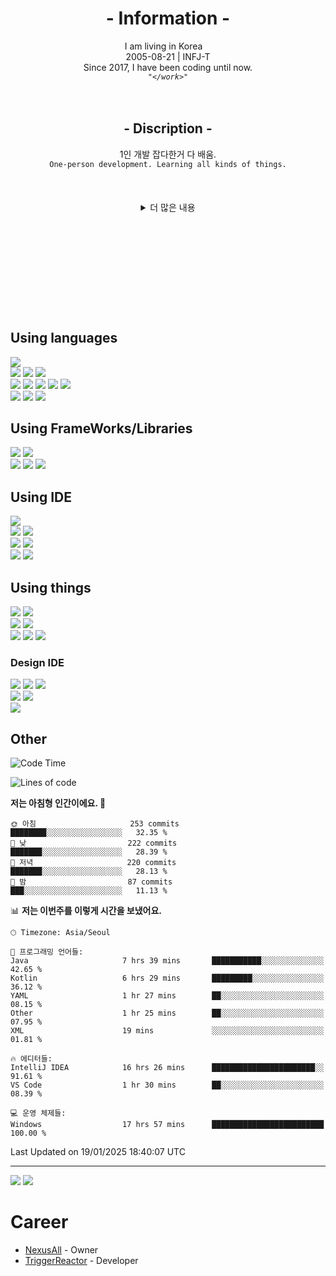 <header>
  <div align="center">
    <h1>- Information -</h1>
    I am living in Korea
    <img wdith=10px height=10px src="https://cdn.jsdelivr.net/gh/hampusborgos/country-flags@main/svg/kr.svg">
    </br>
    2005-08-21 | INFJ-T</br>
    Since 2017, I have been coding until now.</br>
    <code><i>"&lt;/work>"</i></code>
    </br>
    </br>
    </br>
    <h2>- Discription -</h2>
    1인 개발 잡다한거 다 배움.</br>
    <code>One-person development. Learning all kinds of things.</code></br>
    </br>
    </br>
    </br>
    <details>
      <summary>더 많은 내용</summary>
      사실 그런거 없음:></br>
      <img width=500 height=500 src="https://shiftpsh-blog.s3.amazonaws.com/uploads/2022/04/listing216.png">
    </details>
  </div>
</header>
</br>
</br>
</br>
</br>
</br>
</br>
<body>
  <div align="left">
    <h2>Using languages</h2>
    <img src="https://img.shields.io/badge/unity-FFFFFF?style=for-the-badge&logo=unity&logoColor=black">
    </br>
    <img src="https://img.shields.io/badge/C-A8B9CC?style=for-the-badge&logo=c&logoColor=white">
    <img src="https://img.shields.io/badge/C++-00599C?style=for-the-badge&logo=cplusplus&logoColor=white">
    <img src="https://img.shields.io/badge/C_sharp-239120?style=for-the-badge&logo=csharp&logoColor=white">
    </br>
    <img src="https://img.shields.io/badge/html-E34F26?style=for-the-badge&logo=html5&logoColor=white">
    <img src="https://img.shields.io/badge/css-1572B6?style=for-the-badge&logo=css3&logoColor=white">
    <img src="https://img.shields.io/badge/JavaScript-F7DF1E?style=for-the-badge&logo=javascript&logoColor=white">
    <img src="https://img.shields.io/badge/TypeScript-3178C6?style=for-the-badge&logo=typescript&logoColor=white">
    <img src="https://img.shields.io/badge/node.js-339933?style=for-the-badge&logo=nodedotjs&logoColor=white">
    </br>
    <img src="https://img.shields.io/badge/Python-3776AB?style=for-the-badge&logo=python&logoColor=white">
    <img src="https://img.shields.io/badge/JAVA-007396?style=for-the-badge&logo=java&logoColor=white">
    <img src="https://img.shields.io/badge/SQL-4479A1?style=for-the-badge&logo=mysql&logoColor=white">
    </br>
    <h2>Using FrameWorks/Libraries</h2>
    <img src="https://img.shields.io/badge/React-61DAFB?style=for-the-badge&logo=React&logoColor=white">
    <img src="https://img.shields.io/badge/Express-000000?style=for-the-badge&logo=express&logoColor=white">
    </br>
    <img src="https://img.shields.io/badge/pytorch-EE4C2C?style=for-the-badge&logo=pytorch&logoColor=white">
    <img src="https://img.shields.io/badge/tensorflow-FF6F00?style=for-the-badge&logo=tensorflow&logoColor=white">
    <img src="https://img.shields.io/badge/Socket.io-010101?style=for-the-badge&logo=socketdotio&logoColor=white">
    </br>
    <h2>Using IDE</h2>
    <img src="https://img.shields.io/badge/Xcode-147EFB?style=for-the-badge&logo=xcode&logoColor=white">
    </br>
    <img src="https://img.shields.io/badge/Visual_Studio-5C2D91?style=for-the-badge&logo=visualstudio&logoColor=white">
    <img src="https://img.shields.io/badge/Visual_Studio_Code-007ACC?style=for-the-badge&logo=visualstudiocode&logoColor=white">
    </br>
    <img src="https://img.shields.io/badge/Unity-FFFFFF?style=for-the-badge&logo=unity&logoColor=black">
    <img src="https://img.shields.io/badge/Rider-F9584B?style=for-the-badge&logo=rider&logoColor=white">
    </br>
    <img src="https://img.shields.io/badge/intellij_idea-000000?style=for-the-badge&logo=intellijidea&logoColor=white">
    <img src="https://img.shields.io/badge/DataGrip-000000?style=for-the-badge&logo=datagrip&logoColor=white">
    <h2>Using things</h2>
    <img src="https://img.shields.io/badge/Windows_11-0078D6?style=for-the-badge&logo=Windows&logoColor=white">
    <img src="https://img.shields.io/badge/Mac_OS-000000?style=for-the-badge&logo=apple&logoColor=white">
    </br>
    <img src="https://img.shields.io/badge/google_chrome-4285F4?style=for-the-badge&logo=googlechrome&logoColor=white">
    <img src="https://img.shields.io/badge/steam-000000?style=for-the-badge&logo=steam&logoColor=white">
    </br>
    <img src="https://img.shields.io/badge/discord-5865F2?style=for-the-badge&logo=discord&logoColor=white">
    <img src="https://img.shields.io/badge/spotify-1DB954?style=for-the-badge&logo=spotify&logoColor=white">
    <img src="https://img.shields.io/badge/notion-000000?style=for-the-badge&logo=notion&logoColor=white">
    <h3>Design IDE</h3>
    <img src="https://img.shields.io/badge/figma-F24E1E?style=for-the-badge&logo=figma&logoColor=white">
    <img src="https://img.shields.io/badge/photoshop-31A8FF?style=for-the-badge&logo=adobephotoshop&logoColor=white">
    <img src="https://img.shields.io/badge/illustrator-FF9A00?style=for-the-badge&logo=adobeillustrator&logoColor=white">
    </br>
    <img src="https://img.shields.io/badge/premierepro-9999FF?style=for-the-badge&logo=adobepremierepro&logoColor=white">
    <img src="https://img.shields.io/badge/aftereffect-9999FF?style=for-the-badge&logo=adobeaftereffects&logoColor=white">
    </br>
    <img src="https://img.shields.io/badge/blender-E87D0D?style=for-the-badge&logo=blender&logoColor=white">
    </br>
    <h2>Other</h2>
  </div>
</body>

<!--START_SECTION:waka-->
![Code Time](http://img.shields.io/badge/Code%20Time-708%20hrs%2014%20mins-blue)

![Lines of code](https://img.shields.io/badge/%EC%A0%80%EB%8A%94%20%EC%97%AC%ED%83%9C%EA%B9%8C%EC%A7%80%20-430.1%20thousand%20%EC%A4%84%EC%9D%98%20%EC%BD%94%EB%93%9C%EB%A5%BC%20%EC%9E%91%EC%84%B1%ED%96%88%EC%96%B4%EC%9A%94.-blue)

**저는 아침형 인간이에요. 🐤** 

```text
🌞 아침                     253 commits         ████████░░░░░░░░░░░░░░░░░   32.35 % 
🌆 낮　                     222 commits         ███████░░░░░░░░░░░░░░░░░░   28.39 % 
🌃 저녁                     220 commits         ███████░░░░░░░░░░░░░░░░░░   28.13 % 
🌙 밤　                     87 commits          ███░░░░░░░░░░░░░░░░░░░░░░   11.13 % 
```


📊 **저는 이번주를 이렇게 시간을 보냈어요.** 

```text
🕑︎ Timezone: Asia/Seoul

💬 프로그래밍 언어들: 
Java                     7 hrs 39 mins       ███████████░░░░░░░░░░░░░░   42.65 % 
Kotlin                   6 hrs 29 mins       █████████░░░░░░░░░░░░░░░░   36.12 % 
YAML                     1 hr 27 mins        ██░░░░░░░░░░░░░░░░░░░░░░░   08.15 % 
Other                    1 hr 25 mins        ██░░░░░░░░░░░░░░░░░░░░░░░   07.95 % 
XML                      19 mins             ░░░░░░░░░░░░░░░░░░░░░░░░░   01.81 % 

🔥 에디터들: 
IntelliJ IDEA            16 hrs 26 mins      ███████████████████████░░   91.61 % 
VS Code                  1 hr 30 mins        ██░░░░░░░░░░░░░░░░░░░░░░░   08.39 % 

💻 운영 체제들: 
Windows                  17 hrs 57 mins      █████████████████████████   100.00 % 
```


 Last Updated on 19/01/2025 18:40:07 UTC
<!--END_SECTION:waka-->
---
<body>
  <div align="left">
    <img src="https://github-readme-solvedac-hyp3rflow.vercel.app/api/?handle=guswnd8800">
    <img src="http://mazassumnida.wtf/api/v2/generate_badge?boj=guswnd8800">
    <h1>Career</h1>
    <ul>
      <li><a href="https://github.com/NexusAll/NexusAll">NexusAll</a> - Owner</li>
      <li><a href="https://github.com/TriggerReactor/TriggerReactor">TriggerReactor</a> - Developer</li>
    </ul>
  </div>
</body>
